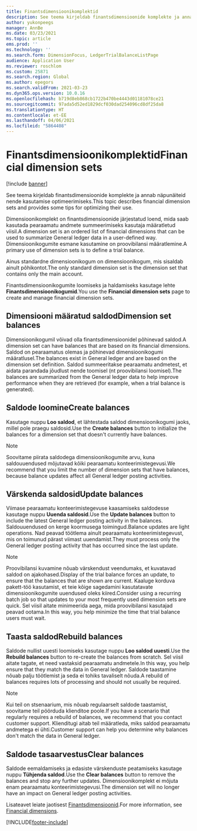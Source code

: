 ```yaml
---
title: Finantsdimensioonikomplektid
description: See teema kirjeldab finantsdimensioonide komplekte ja annab näpunäiteid nende kasutamise optimeerimiseks.
author: yukonpeegs
manager: AnnBe
ms.date: 03/23/2021
ms.topic: article
ems.prod: ''
ms.technology: ''
ms.search.form: DimensionFocus, LedgerTrialBalanceListPage
audience: Application User
ms.reviewer: roschlom
ms.custom: 25871
ms.search.region: Global
ms.author: epegors
ms.search.validFrom: 2021-03-23
ms.dyn365.ops.version: 10.0.16
ms.openlocfilehash: b719d8eb868cb1722b470be4443d01181078ce21
ms.sourcegitcommit: 97ada5d52ed1829dcf030dad254096cd8df25da8
ms.translationtype: HT
ms.contentlocale: et-EE
ms.lasthandoff: 04/06/2021
ms.locfileid: "5864408"
---
```

# <a name="financial-dimension-sets"></a><span data-ttu-id="83ee2-103">Finantsdimensioonikomplektid</span><span class="sxs-lookup"><span data-stu-id="83ee2-103">Financial dimension sets</span></span>

[!include [banner](../includes/banner.md)]

<span data-ttu-id="83ee2-104">See teema kirjeldab finantsdimensioonide komplekte ja annab näpunäiteid nende kasutamise optimeerimiseks.</span><span class="sxs-lookup"><span data-stu-id="83ee2-104">This topic describes financial dimension sets and provides some tips for optimizing their use.</span></span>

<span data-ttu-id="83ee2-105">Dimensioonikomplekt on finantsdimensioonide järjestatud loend, mida saab kasutada pearaamatu andmete summeerimiseks kasutaja määratletud viisil.</span><span class="sxs-lookup"><span data-stu-id="83ee2-105">A dimension set is an ordered list of financial dimensions that can be used to summarize General ledger data in a user-defined way.</span></span> <span data-ttu-id="83ee2-106">Dimensioonikogumite esmane kasutamine on proovibilansi määratlemine.</span><span class="sxs-lookup"><span data-stu-id="83ee2-106">A primary use of dimension sets is to define a trial balance.</span></span>

<span data-ttu-id="83ee2-107">Ainus standardne dimensioonikogum on dimensioonikogum, mis sisaldab ainult põhikontot.</span><span class="sxs-lookup"><span data-stu-id="83ee2-107">The only standard dimension set is the dimension set that contains only the main account.</span></span>

<span data-ttu-id="83ee2-108">Finantsdimensioonikogumite loomiseks ja haldamiseks kasutage lehte **Finantsdimensioonikogumid**.</span><span class="sxs-lookup"><span data-stu-id="83ee2-108">You use the **Financial dimension sets** page to create and manage financial dimension sets.</span></span>

## <a name="dimension-set-balances"></a><span data-ttu-id="83ee2-109">Dimensiooni määratud saldod</span><span class="sxs-lookup"><span data-stu-id="83ee2-109">Dimension set balances</span></span>

<span data-ttu-id="83ee2-110">Dimensioonikogumil võivad olla finantsdimensioonidel põhinevad saldod.</span><span class="sxs-lookup"><span data-stu-id="83ee2-110">A dimension set can have balances that are based on its financial dimensions.</span></span> <span data-ttu-id="83ee2-111">Saldod on pearaamatus olemas ja põhinevad dimensioonikogumi määratlusel.</span><span class="sxs-lookup"><span data-stu-id="83ee2-111">The balances exist in General ledger and are based on the dimension set definition.</span></span> <span data-ttu-id="83ee2-112">Saldod summeeritakse pearaamatu andmetest, et aidata parandada jõudlust nende toomisel (nt proovibilansi loomisel).</span><span class="sxs-lookup"><span data-stu-id="83ee2-112">The balances are summarized from the General ledger data to help improve performance when they are retrieved (for example, when a trial balance is generated).</span></span>

## <a name="create-balances"></a><span data-ttu-id="83ee2-113">Saldode loomine</span><span class="sxs-lookup"><span data-stu-id="83ee2-113">Create balances</span></span>

<span data-ttu-id="83ee2-114">Kasutage nuppu **Loo saldod**, et lähtestada saldod dimensioonikogumi jaoks, millel pole praegu saldosid.</span><span class="sxs-lookup"><span data-stu-id="83ee2-114">Use the **Create balances** button to initialize the balances for a dimension set that doesn't currently have balances.</span></span>

> [!NOTE]
> <span data-ttu-id="83ee2-115">Soovitame piirata saldodega dimensioonikogumite arvu, kuna saldouuendused mõjutavad kõiki pearaamatu konteerimistegevusi.</span><span class="sxs-lookup"><span data-stu-id="83ee2-115">We recommend that you limit the number of dimension sets that have balances, because balance updates affect all General ledger posting activities.</span></span>

## <a name="update-balances"></a><span data-ttu-id="83ee2-116">Värskenda saldosid</span><span class="sxs-lookup"><span data-stu-id="83ee2-116">Update balances</span></span>

<span data-ttu-id="83ee2-117">Viimase pearaamatu konteerimistegevuse kaasamiseks saldodesse kasutage nuppu **Uuenda saldosid**.</span><span class="sxs-lookup"><span data-stu-id="83ee2-117">Use the **Update balances** button to include the latest General ledger posting activity in the balances.</span></span> <span data-ttu-id="83ee2-118">Saldouuendused on kerge koormusega toimingud.</span><span class="sxs-lookup"><span data-stu-id="83ee2-118">Balance updates are light operations.</span></span> <span data-ttu-id="83ee2-119">Nad peavad töötlema ainult pearaamatu konteerimistegevust, mis on toimunud pärast viimast uuendamist.</span><span class="sxs-lookup"><span data-stu-id="83ee2-119">They must process only the General ledger posting activity that has occurred since the last update.</span></span>

> [!NOTE]
> <span data-ttu-id="83ee2-120">Proovibilansi kuvamine nõuab värskendust veendumaks, et kuvatavad saldod on ajakohased.</span><span class="sxs-lookup"><span data-stu-id="83ee2-120">Display of the trial balance forces an update, to ensure that the balances that are shown are current.</span></span> <span data-ttu-id="83ee2-121">Kaaluge korduva pakett-töö kasutamist, et teie kõige sagedamini kasutatavate dimensioonikogumite uuendused oleks kiired.</span><span class="sxs-lookup"><span data-stu-id="83ee2-121">Consider using a recurring batch job so that updates to your most frequently used dimension sets are quick.</span></span> <span data-ttu-id="83ee2-122">Sel viisil aitate minimeerida aega, mida proovibilansi kasutajad peavad ootama.</span><span class="sxs-lookup"><span data-stu-id="83ee2-122">In this way, you help minimize the time that trial balance users must wait.</span></span>

## <a name="rebuild-balances"></a><span data-ttu-id="83ee2-123">Taasta saldod</span><span class="sxs-lookup"><span data-stu-id="83ee2-123">Rebuild balances</span></span>

<span data-ttu-id="83ee2-124">Saldode nullist uuesti loomiseks kasutage nuppu **Loo saldod uuesti**.</span><span class="sxs-lookup"><span data-stu-id="83ee2-124">Use the **Rebuild balances** button to re-create the balances from scratch.</span></span> <span data-ttu-id="83ee2-125">Sel viisil aitate tagate, et need vastaksid pearaamatu andmetele.</span><span class="sxs-lookup"><span data-stu-id="83ee2-125">In this way, you help ensure that they match the data in General ledger.</span></span> <span data-ttu-id="83ee2-126">Saldode taastamine nõuab palju töötlemist ja seda ei tohiks tavaliselt nõuda.</span><span class="sxs-lookup"><span data-stu-id="83ee2-126">A rebuild of balances requires lots of processing and should not usually be required.</span></span>

> [!NOTE]
> <span data-ttu-id="83ee2-127">Kui teil on stsenaarium, mis nõuab regulaarselt saldode taastamist, soovitame teil pöörduda klienditoe poole.</span><span class="sxs-lookup"><span data-stu-id="83ee2-127">If you have a scenario that regularly requires a rebuild of balances, we recommend that you contact customer support.</span></span> <span data-ttu-id="83ee2-128">Klienditugi aitab teil määratleda, miks saldod pearaamatu andmetega ei ühti.</span><span class="sxs-lookup"><span data-stu-id="83ee2-128">Customer support can help you determine why balances don't match the data in General ledger.</span></span>

## <a name="clear-balances"></a><span data-ttu-id="83ee2-129">Saldode tasaarvestus</span><span class="sxs-lookup"><span data-stu-id="83ee2-129">Clear balances</span></span>

<span data-ttu-id="83ee2-130">Saldode eemaldamiseks ja edasiste värskenduste peatamiseks kasutage nuppu **Tühjenda saldod**.</span><span class="sxs-lookup"><span data-stu-id="83ee2-130">Use the **Clear balances** button to remove the balances and stop any further updates.</span></span> <span data-ttu-id="83ee2-131">Dimensioonikomplekt ei mõjuta enam pearaamatu konteerimistegevusi.</span><span class="sxs-lookup"><span data-stu-id="83ee2-131">The dimension set will no longer have an impact on General ledger posting activities.</span></span>

<span data-ttu-id="83ee2-132">Lisateavet leiate jaotisest [Finantsdimensioonid](financial-dimensions.md).</span><span class="sxs-lookup"><span data-stu-id="83ee2-132">For more information, see [Financial dimensions](financial-dimensions.md).</span></span>

[!INCLUDE[footer-include](../../includes/footer-banner.md)]
